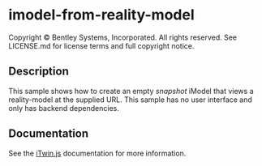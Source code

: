 # imodel-from-reality-model

Copyright © Bentley Systems, Incorporated. All rights reserved. See LICENSE.md for license terms and full copyright notice.

## Description

This sample shows how to create an empty _snapshot_ iModel that views a reality-model at the supplied URL.
This sample has no user interface and only has backend dependencies.

## Documentation

See the [iTwin.js](https://www.itwinjs.org) documentation for more information.
